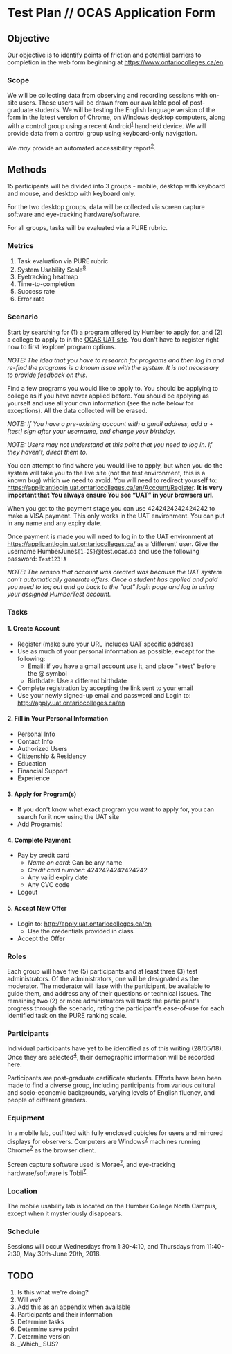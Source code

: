# Test Plan // OCAS Application Form

## Objective

Our objective is to identify points of friction and potential barriers to completion in the web form beginning at <https://www.ontariocolleges.ca/en>.

### Scope

We will be collecting data from observing and recording sessions with on-site users. These users will be drawn from our available pool of post-graduate students. We will be testing the English language version of the form in the latest version of Chrome, on Windows desktop computers, along with a control group using a recent Android<sup><a target="_self" href="#footnote1">1</a></sup> handheld device. We will provide data from a control group using keyboard-only navigation. 

We <em>may</em> provide an automated accessibility report<sup><a target="_self" href="#footnote2">2</a></sup>. 

## Methods

15 participants will be divided into 3 groups - mobile, desktop with keyboard and mouse, and desktop with keyboard only. 

For the two desktop groups, data will be collected via screen capture software and eye-tracking hardware/software. 

For all groups, tasks will be evaluated via a PURE rubric. 

### Metrics

1. Task evaluation via PURE rubric
2. System Usability Scale<sup><a href="#footnote8" target="_self">8</a></sup>
3. Eyetracking heatmap
4. Time-to-completion
5. Success rate
6. Error rate

### Scenario

Start by searching for (1) a program offered by Humber to apply for, and (2) a college to apply to in the [OCAS UAT site](https://www.uat.ontariocolleges.ca/en). You don't have to register right now to first ‘explore’ program options.  

<em>NOTE: The idea that you have to research for programs and _then_ log in and re-find the programs is a known issue with the system. It is not necessary to provide feedback on this.</em> 

Find a few programs you would like to apply to. You should be applying to college as if you have never applied before. You should be applying as yourself and use all your own information (see the note below for exceptions). All the data collected will be erased.

<em>NOTE: If You have a pre-existing account with a gmail address, add a +[test] sign after your username, and change your birthday.</em>

<em>NOTE: Users may not understand at this point that you need to log in. If they haven't, direct them to.</em>

You can attempt to find where you would like to apply, but when you do the system will take you to the live site (not the test environment, this is a known bug) which we need to avoid.  You will need to redirect yourself to: https://applicantlogin.uat.ontariocolleges.ca/en/Account/Register. <strong>It is very important that You always ensure You see “UAT” in your browsers url.</strong>

When you get to the payment stage you can use 4242424242424242 to make a VISA payment. This only works in the UAT environment. You can put in any name and any expiry date.

Once payment is made you will need to log in to the UAT environment at https://applicantlogin.uat.ontariocolleges.ca/ as a ‘different’ user. Give the username HumberJune<code>${1-25}</code>@test.ocas.ca and use the following password: <code>Test123!A</code> 

<em>NOTE: The reason that account was created was because the UAT system can’t automatically generate offers. Once a student has applied and paid you need to log out and go back to the “uat” login page and log in using your assigned HumberTest account.</em>

### Tasks

#### 1. Create Account
- Register (make sure your URL includes UAT specific address)
- Use as much of your personal information as possible, except for the following:
	- Email: if you have a gmail account use it, and place "+test" before the @ symbol
	- Birthdate: Use a different birthdate
- Complete registration by accepting the link sent to your email
- Use your newly signed-up email and password and Login to: http://apply.uat.ontariocolleges.ca/en

#### 2. Fill in Your Personal Information
- Personal Info
- Contact Info
- Authorized Users
- Citizenship & Residency
- Education
- Financial Support 
- Experience

#### 3. Apply for Program(s)
- If you don't know what exact program you want to apply for, you can search for it now using the UAT site
- Add Program(s)

#### 4. Complete Payment
- Pay by credit card
	- _Name on card_: Can be any name
	- _Credit card number_: 4242424242424242
	- Any valid expiry date
	- Any CVC code
- Logout

#### 5. Accept New Offer
- Login to: http://apply.uat.ontariocolleges.ca/en
	- Use the credentials provided in class
- Accept the Offer

### Roles

Each group will have five (5) participants and at least three (3) test administrators. Of the administrators, one will be designated as the moderator. The moderator will liase with the participant, be available to guide them, and address any of their questions or technical issues. The remaining two (2) or more administrators will track the participant's progress through the scenario, rating the participant's ease-of-use for each identified task on the PURE ranking scale.

### Participants

Individual participants have yet to be identified as of this writing (28/05/18). Once they are selected<sup><a target="_self" href="#footnote4">4</a></sup>, their demographic information will be recorded here.

Participants are post-graduate certificate students. Efforts have been been made to find a diverse group, including participants from various cultural and socio-economic backgrounds, varying levels of English fluency, and people of different genders. 

### Equipment 

In a mobile lab, outfitted with fully enclosed cubicles for users and mirrored displays for observers. Computers are Windows<sup><a target="_self" href="#footnote7">7</a></sup> machines running Chrome<sup><a target="_self" href="#footnote7">7</a></sup> as the browser client.

Screen capture software used is Morae<sup><a target="_self" href="#footnote7">7</a></sup>, and eye-tracking hardware/software is Tobii<sup><a target="_self" href="#footnote7">7</a></sup>. 

### Location

The mobile usability lab is located on the Humber College North Campus, except when it mysteriously disappears.

### Schedule

Sessions will occur Wednesdays from 1:30-4:10, and Thursdays from 11:40-2:30, May 30th-June 20th, 2018.

## TODO

<ol>
	<li id="footnote1">Is this what we're doing?</li>
	<li id="footnote2">Will we?</li>
	<li id="footnote3">Add this as an appendix when available</li>
	<li id="footnote4">Participants and their information</li>
	<li id="footnote5">Determine tasks</li>
	<li id="footnote6">Determine save point</li>
	<li id="footnote7">Determine version</li>
	<li id="footnote8">_Which_ SUS?</li>
</ol>